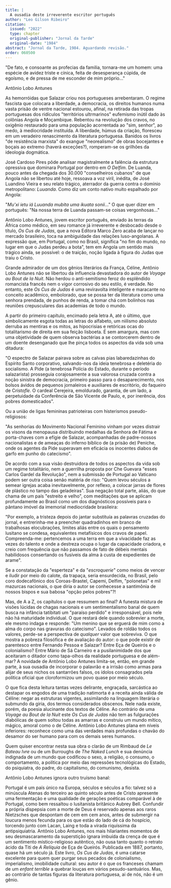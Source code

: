 ```yaml
---
title: |
  A ousadia deste irreverente escritor português
author: "Leo Gilson Ribeiro"
citation:
  issued: "2022"
  type: chapter
  original-publisher: "Jornal da Tarde"
  original-date: "1984"
abstract: "Jornal da Tarde, 1984. Aguardando revisão."
order: 060500
---
```


"De fato, e consoante as profecias da familia, tornara-me um homem: uma espécie de avidez triste e cínica, feita de desesperança cúpida, de egoísmo, e de pressa de me esconder de mim próprio..."

Antônio Lobo Antunes

As hemorróidas que Salazar criou nos portugueses arrebentaram. O regime fascista que colocara a liberdade, a democracia, os direitos humanos numa vasta prisão de ventre nacional estourou, afinal, na retirada das tropas portuguesas dos ridículos "territórios ultrmarinos" eufemismo inútil dado às colônias Angola e Moçambique. Rebentou na revolução dos cravos, no oxigênio restaurado para uma população acorrentada ao "sim, senhor", ao medo, à mediocridade instituída. A liberdade, húmus da criação, floresceu em um veradeiro renascimento da literatura portuguesa. Banidos os livros "de resistência marxista" do exangue "neorealismo" de obras bocejantes e boçais ao extremo (haverá exceções?), romperam-se os grilhões da ideologia dogmática.

José Cardoso Pires pôde analisar magistralmente a falência da estrutura opressiva que dominara Portugal por dentro em *O Delfim*. De Luanda, pouco antes da chegada dos 30.000 "conselheiros cubanos" de que Angola não se libertou até hoje, ressoava a voz viril, inédita, de José Luandino Vieira e seu relato trágico, aterrador da guerra contra o domínio metropolitano: *Luuanda*. Como diz um conto nativo muito espalhado por Angola:

"*Mu'xi ietu iá Luuanda mubita uma ikuata sonii*..." O que quer dizer em português: "Na nossa terra de Luanda passam-se coisas vergonhosas..."

Antônio Lobo Antunes, jovem escritor português, enviado às terras da África como médico, em seu romance já irreverente e desbocado desde o título, *Os Cus de Judas*, que a nova Editora Marco Zero acaba de lançar no mercado brasileiro, toca na ambiguidade das relações luso-angolanas. A expressão que, em Portugal, como no Brasil, significa "no fim do mundo, no lugar em que o Judas perdeu a bota", tem em Angola um sentido mais trágico ainda, se possível: o de traição, noção ligada à figura do Judas que traiu o Cristo.

Grande admirador de um dos gênios literários da França, Céline, Antônio Lobo Antunes não se libertou da influencia devastadora do autor de *Voyage au Bout de la Nuit*. Não herdou o anti-semitismo feroz do esplêndido romancista francês nem o vigor corrosivo do seu estilo, é verdade. No entanto, este *Os Cus de Judas* é uma reviravolta inteligente e maracante no conceito acadêmico, embolorado, que se possa ter da literatura como uma senhora prendada, de punhos de renda, a tomar chá com bolinhos nas reuniões crepusculares das academias de todo o mundo.

A partir do primeiro capítulo, encimado pela letra A, até o último, que simbolicamente esgota todas as letras do alfabeto, um niilismo absoluto derruba as mentiras e os mitos, as hipocrisias e retóricas ocas do totalitarismo de direita em sua feição lisboeta. É sem amargura, mas com uma objetividade de quem observa bactérias a se contorcerem dentro de um doente desenganado que lhe pinça todos os aspectos da vida sob uma ditadura:

"O espectro de Salazar pairava sobre as calvas pias labaredazinhas do Espírito Santo corporativo, salvando-nos da ideia tenebrosa e deletéria do socialismo. A Pide (a tenebrosa Polícia do Estado, durante o período salazarista) prosseguia corajosamente a sua valorosa cruzada contra a noção sinistra de democracia, primeiro passo para o desaparecimento, nos bolsos ávidos de pequenos jornaleiros e auxiliares de escritório, do faqueiro de C*ristofle.* O cardeal Cerejeira, emoldurado, garantia, de um lado, a perpetuidade da Conferência de São Vicente de Paulo, e, por inerência, dos pobres domesticados".

Ou a união de ligas femininas patrioteiras com histerismos pseudo-religiosos:

"As senhorias do Movimento Nacional Feminino vinham por vezes distrair os visons da menopausa distribuindo medalhas da Senhora de Fátima e porta-chaves com a efígie de Salazar, acompanhadas de padre-nossos nacionalistas e de ameaças do inferno bíblico de (a prisão de) Peniche, onde os agentes da Pide superavam em eficácia os inocentes diabos de garfo em punho do catecismo".

De acordo com a sua visão destruidora de todos os aspectos da vida sob um regime totalitário, nem a guerrilha proposta por Che Guevara "esses Carlos Gardel da Revolução", nem a submissão de Portugal ao Vaticano podem ser outra coisa senão matéria de riso: "Quem levou séculos a semear igrejas acaba inevitavelmente, por reflexo, a colocar jarras de flores de plástico no tampo das geladeiras". Sua negação total parte, aliás, do que chama de um país "estreito e velho", com meditações que se aplicam profundamente ao Brasil como um dos diagnósticos possíveis para o pântano imóvel da imemorial mediocridade brasileira:

"Por exemplo, a tristeza depois do jantar substituía as palavras cruzadas do jornal, e entrerinha-me a preencher quadradinhos em branco de trabalhosas elocubrações, limites aliás entre os quais o pensamento lusitano se condesa, equivalentes metafísicos dos cravos de papel. Compreenda-me: pertencemos a uma terra em que a vivacidade faz as vezes do talento e onde a destreza ocupa o lugar da capacidade criadora, e creio com frequência que não passamos de fato de débeis mentais habilidosos consertando os fusíveis da alma à custa de expedientes de arame".

Se a constatação da "esperteza" e da "*escroquerie*" como meios de vencer e iludir por meio do calote, da trapaça, seria ensurdecida, no Brasil, pelo coro dodecafônico dos Coroas-Brastel, Capemi, Delfim, "polonetas" e mil mazurcas nacionais, o que diria o autor se conhecesse a santimônia de nossos bispos e sua babosa "opção pelos pobres"?!

Mas, de A a Z, os capítulos o que ressumem ao final? A funesta mistura de visões lúcidas de chagas nacionais e um sentimentalismo banal de quem busca na infância tatibitati um "paraíso perdido" e irresponsável, pois nele não há maturidade individual. O que restará dele quando sobrevier a morte, ele mesmo indaga e responde: "Um menino que se erguerá de mim como a alma do corpo nas gravuras do catecismo". Levados de roldão todos os valores, perde-se a perspectiva de *qualquer* valor que sobreviva. O que mostra a pobreza filosófica e de avaliação do autor: o que pode existir de parentesco entre Fernando Pessoa e Salazar? Entre Eça de Queirós e o colonialismo? Entre Mário de Sá Carneiro e a pusilanimidade dos que aceitaram o ditador como tapa-olhos da realidade portuguesa e de além-mar? A novidade de Antônio Lobo Antunes limita-se, então, em grande parte, à sua ousadia de incorporar o palavrão e a irrisão como armas para alijar de seus nichos os santarrões falsos, os ídolos consagrados pela política oficial que cloroformizou um povo quase por meio século.

O que fica desta leitura tantas vezes delirante, engraçada, sarcástica ao destapar os engodos de uma tradição natimorta é a receita ainda válida de Céline: negar as estruturas vigentes, assimilando na linguagem literária o submundo da giria, dos termos considerados obscenos. Nele nada existe, porém, da poesia alucinante dos textos de Céline. Ao contrário de uma *Voyage au Bout de la Nuit* este *Os Cus de Judas* não tem as fulgurações diabólicas de quem soltou todas as amarras e construiu um mundo mítico, mágico, amoral como o de Céline. Antônio Lobo Antunes plana em níveis inferiores: reconhece como uma das verdades mais profundas o chavão do desamor do ser humano para com os demais seres humanos.

Quem quiser encontrar nesta sua obra o clarão de um Rimbaud de *Le Bateau Ivre* ou de um Burroughs de *The Naked Lunch* e sua denúncia indignada de um mundo que codificou o sexo, a religião, o consumo, o comportamento, a política por meio das repressões tecnológicas do Estado, do psiquiatra, do padre, do capitalismo, do comunismo, desista.

Antônio Lobo Antunes ignora outro truísmo banal:

Portugal é um país único na Europa, séculos e séculos a fio: talvez só a minúscula Atenas do terceiro ao quinto século antes de Cristo apresente uma fermentação e uma qualidade de gerações poéticas comparável à de Portugal, como bem ressaltou o lusitanista britânico Aubrey Bell. Confundir a própria dispepsia com a morte de Deus é reservado apenas aos raros Nietzsches que despontam de cem em cem anos, antes de submergir na loucura menos fecunda para os que estão do lado de cá do hospício, torcendo junto com Lacan, Laing e toda a virada riquíssima da antipsiquiatria. Antônio Lobo Antunes, nos mais hilariantes momentos de seu desmascaramento da superstição ignara imbuída da crença de que é um sentimento místico-religioso autêntico, não ousa tanto quanto o retrato ácido da Titi de *A Relíquia* de Eça de Queirós. Publicada em 1887, portanto, quase há um século já. Este livro, *Os Cus de Judas*, é uma catarse excelente para quem quer purgar seus pecados de colonialismo, imperialismo, imobilidade cultural: seu autor é o que os franceses chamam de um *enfant terrible* a quebrar louças em vários pesudo-santuários. Mas, ao contrário de tantas figuras da literatura portuguesa, ai de nós, não é um gênio.


